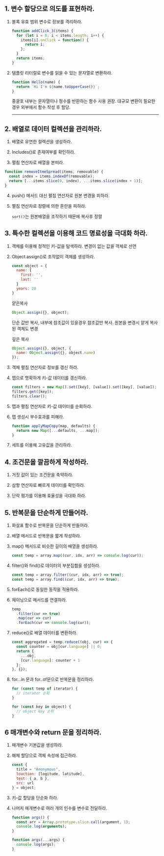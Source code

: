 ## 1. 변수 할당으로 의도를 표현하라.

1. 블록 유효 범위 변수로 정보를 격리하라.
   ```javascript
   function addClick_3(items) {
     for (let i = 0; i < items.length; i++) {
       items[i].onClick = function() {
         return i;
       };
     }
     return items;
   }
   ```
2. 템플릿 리터럴로 변수를 읽을 수 있는 문자열로 변환하라.

   ```javascript
   function Hello(name) {
     return `Hi I'm ${name.toUpperCase()}`;
   }
   ```

   중괄호 내부는 문자열이나 정수를 반환하는 함수 사용 권장.
   대규모 변환이 필요한 경우 외부에서 함수 작성 후 할당.

   ***

## 2. 배열로 데이터 컬렉션을 관리하라.

1. 배열로 유연한 컬렉션을 생성하라.

2. Includes()로 존재여부를 확인하라.

3. 펼침 연산자로 배열을 본떠라.

```javascript
function removeItmeSpread(items, removable) {
  const index = items.indexOf(removable);
  return [...items.slice(0, index), ...items.slice(index + 1)];
}
```

4. push() 메서드 대신 펼침 연산자로 원본 변경을 피하라.

5. 펼침 연산자로 정렬에 의한 혼란을 피하라.

   `sort()`는 원본배열을 조작하기 때문에 복사후 정렬

## 3. 특수한 컬렉션을 이용해 코드 명료성을 극대화 하라.

1.  객체를 이용해 정적인 키-값을 탐색하라.
    변경이 없는 값을 객체로 선언

2.  Object.assign()로 조작없이 객체를 생성하라.

    ```javascript
    const object = {
      name: {
        first: '',
        last: ''
      }
      years: 20
    }
    ```

    얕은복사

    ```javascript
    Object.assign({}, object);
    ```

    단순 값만 복사, 내부에 참조값이 있을경우 참조값만 복사.
    원본을 변경시 얕게 복사된 객체도 변경

    깊은 복사

    ```javascript
    Object.assign({}, object, {
      name: Object.assign({}, object.name)
    });
    ```

3.  객체 펼침 연산자로 정보를 갱신 하라.

4.  맵으로 명확하게 키-값 데이터를 갱신하라.

    ```javascript
    const filters = new Map().set([key], [value]).set([key], [value]);
    filters.get([key]);
    filters.clear();
    ```

5.  맵과 펼침 연산자로 키-값 데이터를 순회하라.

6.  맵 생성시 부수효과를 피해라.

    ```javascript
    function applyMapCopy(map, defaults) {
      return new Map([...defaults, ...map]);
    }
    ```

7.  세트를 이용해 고유값을 관리하라.

## 4. 조건문을 깔끔하게 작성하라.

1. 거짓 값이 있는 조건문을 축약하라.

2. 삼항 연산자로 빠르게 데이터를 확인하라.

3. 단락 평가를 이용해 효율성을 극대화 하라.

## 5. 반복문을 단순하게 만들어라.

1. 화살표 함수로 반복문을 단순하게 만들어라.

2. 배열 메서드로 반복문을 짧게 작성하라.

3. map() 메서드로 비슷한 길이의 배열을 생성하라.

   ```javascript
   const temp = array.map((cur, idx, arr) => console.log(cur));
   ```

4. filter()와 find()로 데이터의 부분집합을 생성하라.

   ```javascript
   const temp = array.filter((cur, idx, arr) => true);
   const temp = array.find((cur, idx, arr) => true);
   ```

5. forEach()로 동일한 동작을 적용하라.

6. 체이닝으로 메서드를 연결하라.

   ```javascript
   temp
     .filter(cur => true)
     .map(cur => cur)
     .forEach(cur => console.log(cur));
   ```

7. reduce()로 배열 데이터를 변환하라.

   ```javascript
   const aggregated = temp.reduce((obj, cur) => {
     const counter = obj[cur.language] || 0;
     return {
       ...obj,
       [cur.language]: counter + 1
     };
   }, {});
   ```

8. for...in 문과 for..of문으로 반복문을 정리하라.

   ```javascript
   for (const temp of iterator) {
     // iterator 순회
   }

   for (const key in object) {
     // object key 순회
   }
   ```

## 6 매개변수와 return 문을 정리하라.

1. 매개변수 기본값을 생성하라.

2. 해체 할당으로 객체 속성에 접근하라.

   ```javascript
   const {
     title = "Anonymous",
     loaction: [logitude, latitude],
     test: { a, b },
     src: url
   } = object;
   ```

3. 키-값 할당을 단순화 하라.

4. 나머지 매개변수로 여러 개의 인수를 변수로 전달하라.

   ```javascript
   function args() {
     const arr = Array.prototype.slice.call(argument, 1);
     console.log(arguments);
   }

   function args(...args) {
     console.log(args);
   }
   ```
